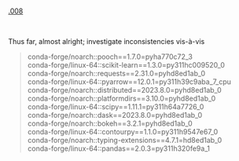 <br>

[.008](/registry/.008)

<br>

Thus far, almost alright; investigate inconsistencies vis-à-vis

> conda-forge/noarch::pooch==1.7.0=pyha770c72_3 <br>
 conda-forge/linux-64::scikit-learn==1.3.0=py311hc009520_0 <br>
 conda-forge/noarch::requests==2.31.0=pyhd8ed1ab_0 <br>
 conda-forge/linux-64::pyarrow==12.0.1=py311h39c9aba_7_cpu <br>
 conda-forge/noarch::distributed==2023.8.0=pyhd8ed1ab_0 <br>
 conda-forge/noarch::platformdirs==3.10.0=pyhd8ed1ab_0 <br>
 conda-forge/linux-64::scipy==1.11.1=py311h64a7726_0 <br>
 conda-forge/noarch::dask==2023.8.0=pyhd8ed1ab_0 <br>
 conda-forge/noarch::bokeh==3.2.1=pyhd8ed1ab_0 <br>
 conda-forge/linux-64::contourpy==1.1.0=py311h9547e67_0 <br>
 conda-forge/noarch::typing-extensions==4.7.1=hd8ed1ab_0 <br>
 conda-forge/linux-64::pandas==2.0.3=py311h320fe9a_1

<br>
<br>

<br>
<br>

<br>
<br>

<br>
<br>